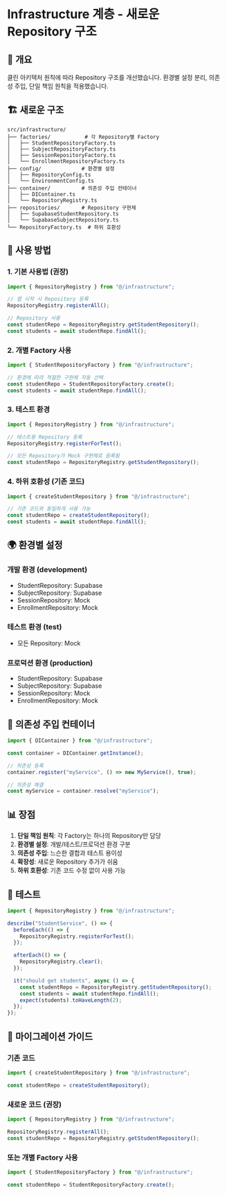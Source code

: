 # Infrastructure 계층 - 새로운 Repository 구조

## 🎯 개요

클린 아키텍처 원칙에 따라 Repository 구조를 개선했습니다. 환경별 설정 분리, 의존성 주입, 단일 책임 원칙을 적용했습니다.

## 🏗️ 새로운 구조

```
src/infrastructure/
├── factories/           # 각 Repository별 Factory
│   ├── StudentRepositoryFactory.ts
│   ├── SubjectRepositoryFactory.ts
│   ├── SessionRepositoryFactory.ts
│   └── EnrollmentRepositoryFactory.ts
├── config/             # 환경별 설정
│   ├── RepositoryConfig.ts
│   └── EnvironmentConfig.ts
├── container/          # 의존성 주입 컨테이너
│   ├── DIContainer.ts
│   └── RepositoryRegistry.ts
├── repositories/       # Repository 구현체
│   ├── SupabaseStudentRepository.ts
│   └── SupabaseSubjectRepository.ts
└── RepositoryFactory.ts  # 하위 호환성
```

## 🚀 사용 방법

### 1. 기본 사용법 (권장)

```typescript
import { RepositoryRegistry } from "@/infrastructure";

// 앱 시작 시 Repository 등록
RepositoryRegistry.registerAll();

// Repository 사용
const studentRepo = RepositoryRegistry.getStudentRepository();
const students = await studentRepo.findAll();
```

### 2. 개별 Factory 사용

```typescript
import { StudentRepositoryFactory } from "@/infrastructure";

// 환경에 따라 적절한 구현체 자동 선택
const studentRepo = StudentRepositoryFactory.create();
const students = await studentRepo.findAll();
```

### 3. 테스트 환경

```typescript
import { RepositoryRegistry } from "@/infrastructure";

// 테스트용 Repository 등록
RepositoryRegistry.registerForTest();

// 모든 Repository가 Mock 구현체로 등록됨
const studentRepo = RepositoryRegistry.getStudentRepository();
```

### 4. 하위 호환성 (기존 코드)

```typescript
import { createStudentRepository } from "@/infrastructure";

// 기존 코드와 동일하게 사용 가능
const studentRepo = createStudentRepository();
const students = await studentRepo.findAll();
```

## 🌍 환경별 설정

### 개발 환경 (development)

- StudentRepository: Supabase
- SubjectRepository: Supabase
- SessionRepository: Mock
- EnrollmentRepository: Mock

### 테스트 환경 (test)

- 모든 Repository: Mock

### 프로덕션 환경 (production)

- StudentRepository: Supabase
- SubjectRepository: Supabase
- SessionRepository: Mock
- EnrollmentRepository: Mock

## 🔧 의존성 주입 컨테이너

```typescript
import { DIContainer } from "@/infrastructure";

const container = DIContainer.getInstance();

// 의존성 등록
container.register("myService", () => new MyService(), true);

// 의존성 해결
const myService = container.resolve("myService");
```

## 📊 장점

1. **단일 책임 원칙**: 각 Factory는 하나의 Repository만 담당
2. **환경별 설정**: 개발/테스트/프로덕션 환경 구분
3. **의존성 주입**: 느슨한 결합과 테스트 용이성
4. **확장성**: 새로운 Repository 추가가 쉬움
5. **하위 호환성**: 기존 코드 수정 없이 사용 가능

## 🧪 테스트

```typescript
import { RepositoryRegistry } from "@/infrastructure";

describe("StudentService", () => {
  beforeEach(() => {
    RepositoryRegistry.registerForTest();
  });

  afterEach(() => {
    RepositoryRegistry.clear();
  });

  it("should get students", async () => {
    const studentRepo = RepositoryRegistry.getStudentRepository();
    const students = await studentRepo.findAll();
    expect(students).toHaveLength(2);
  });
});
```

## 🔄 마이그레이션 가이드

### 기존 코드

```typescript
import { createStudentRepository } from "@/infrastructure";

const studentRepo = createStudentRepository();
```

### 새로운 코드 (권장)

```typescript
import { RepositoryRegistry } from "@/infrastructure";

RepositoryRegistry.registerAll();
const studentRepo = RepositoryRegistry.getStudentRepository();
```

### 또는 개별 Factory 사용

```typescript
import { StudentRepositoryFactory } from "@/infrastructure";

const studentRepo = StudentRepositoryFactory.create();
```

